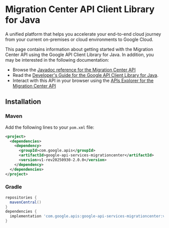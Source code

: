 # Migration Center API Client Library for Java

A unified platform that helps you accelerate your end-to-end cloud journey from your current on-premises or cloud environments to Google Cloud.

This page contains information about getting started with the Migration Center API
using the Google API Client Library for Java. In addition, you may be interested
in the following documentation:

* Browse the [Javadoc reference for the Migration Center API][javadoc]
* Read the [Developer's Guide for the Google API Client Library for Java][google-api-client].
* Interact with this API in your browser using the [APIs Explorer for the Migration Center API][api-explorer]

## Installation

### Maven

Add the following lines to your `pom.xml` file:

```xml
<project>
  <dependencies>
    <dependency>
      <groupId>com.google.apis</groupId>
      <artifactId>google-api-services-migrationcenter</artifactId>
      <version>v1-rev20250930-2.0.0</version>
    </dependency>
  </dependencies>
</project>
```

### Gradle

```gradle
repositories {
  mavenCentral()
}
dependencies {
  implementation 'com.google.apis:google-api-services-migrationcenter:v1-rev20250930-2.0.0'
}
```

[javadoc]: https://googleapis.dev/java/google-api-services-migrationcenter/latest/index.html
[google-api-client]: https://github.com/googleapis/google-api-java-client/
[api-explorer]: https://developers.google.com/apis-explorer/#p/migrationcenter/v1/
